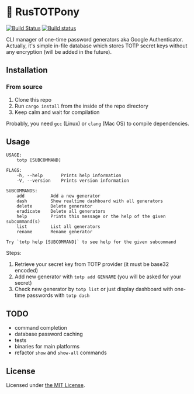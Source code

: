 # 🐴 RusTOTPony

[![Build Status](https://travis-ci.org/Zebradil/rustotpony.svg?branch=master)](https://travis-ci.org/Zebradil/rustotpony)
[![Build status](https://ci.appveyor.com/api/projects/status/rx68dv1kjepslelh/branch/master?svg=true)](https://ci.appveyor.com/project/Zebradil/rustotpony/branch/master)


CLI manager of one-time password generators aka Google Authenticator.
Actually, it's simple in-file database which stores TOTP secret keys
without any encryption (will be added in the future).

## Installation

### From source

1. Clone this repo
1. Run `cargo install` from the inside of the repo directory
1. Keep calm and wait for compilation

Probably, you need `gcc` (Linux) or `clang` (Mac OS) to compile dependencies.

## Usage

```text
USAGE:
    totp [SUBCOMMAND]

FLAGS:
    -h, --help       Prints help information
    -V, --version    Prints version information

SUBCOMMANDS:
    add          Add a new generator
    dash         Show realtime dashboard with all generators
    delete       Delete generator
    eradicate    Delete all generators
    help         Prints this message or the help of the given subcommand(s)
    list         List all generators
    rename       Rename generator

Try `totp help [SUBCOMMAND]` to see help for the given subcommand
```

Steps:

1. Retrieve your secret key from TOTP provider (it must be base32 encoded)
1. Add new generator with `totp add GENNAME` (you will be asked for your secret)
1. Check new generator by `totp list` or just display dashboard with one-time passwords with `totp dash`

## TODO

- command completion
- database password caching
- tests
- binaries for main platforms
- refactor `show` and `show-all` commands

## License

Licensed under [the MIT License][MIT License].

[MIT License]: https://github.com/zebradil/rustotpony/blob/master/LICENSE